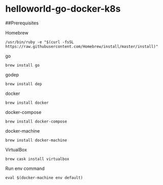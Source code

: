 # helloworld-go-docker-k8s



##Prerequisites

Homebrew
```
/usr/bin/ruby -e "$(curl -fsSL https://raw.githubusercontent.com/Homebrew/install/master/install)"
```

go
```
brew install go
```

godep
```
brew install dep
```

docker
```
brew install docker
```

docker-compose
```
brew install docker-compose
```

docker-machine
```
brew install docker-machine
```

VirtualBox
```
brew cask install virtualbox
```

Run env command
```
eval $(docker-machine env default)
```
